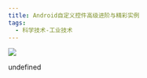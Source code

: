```yaml
---
title: Android自定义控件高级进阶与精彩实例
tags:
  - 科学技术-工业技术
---
```


![](https://wfqqreader-1252317822.image.myqcloud.com/cover/747/36511747/s_36511747.jpg)

undefined